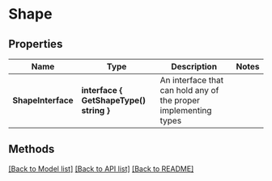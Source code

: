 # Shape

## Properties

Name | Type | Description | Notes
------------ | ------------- | ------------- | -------------
**ShapeInterface** | **interface { GetShapeType() string }** | An interface that can hold any of the proper implementing types |

## Methods


[[Back to Model list]](../README.md#documentation-for-models) [[Back to API list]](../README.md#documentation-for-api-endpoints) [[Back to README]](../README.md)


